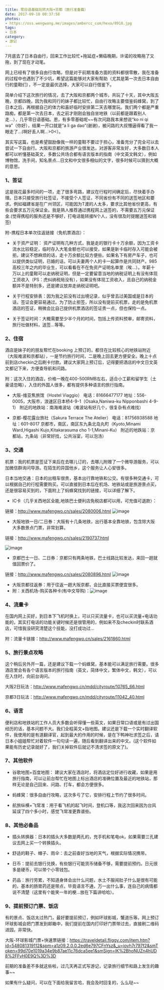 ```yaml
---
title: 零日语基础玩转大阪+京都（旅行准备篇）
date: 2017-09-18 00:37:58
photos:
- https://oss.wengwang.me/images/ambercc_com/hexo/0918.jpg
tags:
- 日本
category:
- 游记
---
```


7月底去了日本自由行，回来工作比较忙+拖延症+懒癌晚期，许诺的攻略拖了又拖，到了现在才动笔。

<!--more-->

网上已经有了很多自由行攻略，但是对于前期准备方面的资料都很零散，我在准备的过程中也遇到了不少坑，希望这篇能够对大家有帮助（尤其是第一次去日本自由行的童鞋们），不一定是最优选择，大家可以自行借鉴下。


简单介绍下这次旅行的情况，去了大阪和京都两个城市，共玩了十天，其中大阪五晚，京都四晚，因为我和同行的妹子都比较忙，自由行攻略主要借鉴蚂蜂窝，到了日本之后，再根据自己的体力和喜好临时安排第二天去哪里玩。我们两个都是严重路痴，都是第一次去日本，去之前才刚刚会独自坐地铁（以前都是跟着别人走...），几乎零日语基础。恩，有多零基础呢~~有次问路我本来想说“ko ni qi wa”（你好），结果一开口就是“a li ga dao”(谢谢)，被问路的大叔懵逼得看了我一眼走了...(啊好丢人啊...>0<）。

其实写这篇，也是希望鼓励像我一样的童鞋不要过于担心，准备充分了完全可以去尝试一下自由行。大阪和京都的旅游产业很发达，对游客非常友好，大多数日本人都可以听懂基础英文，多数公共场合都有语言版本的指南（中文英文韩文），例如博物馆，洗手间，知名景点...日文和中文很多相似的文字，很多时候可以猜到大概的意思。

### 1、签证
这是我花最多时间的一项，走了很多弯路，建议在行程时间确定后，尽快着手办理。日本只接受旅行社签证，不接受个人签证，不同省份有不同的送签地区和要求。例如福建省是在广州领区，可能因为T渡的人太多，要求比其他省份更高，有些会要求五万元保证金。我是熟人推荐通过携程网上送签的，不需要五万元保证金.(觉得携程的服务还是不够好，打电话能转接N个人，没有很及时提醒送签和销签)

附-携程日本单次往返链接（免机票酒店）：

- 关于资产证明：
资产证明有几种方式，我是走的银行卡十万余额，因为工资卡流水比较稳定，临时存入大笔金额也可以接受，如果是新卡临时存入可能会被拒。建议不想麻烦的话，走十万余额比较方便些。如果名下有房产车子，也可以提供类似证明，已婚的话，可以夫妻两个人的卡一起算作是共同财产。985高校三年之内的毕业生，可以看看在不在免资产证明名单里（唉...）。年薪十万以上的童鞋可以走纳税证明，但是一定要留意当地的纳税证明上有没有体现工资收入（PS：虎纠纳税局没有），如果没有体现工资收入，且自己的纳税金额并不是特别多，还是建议放弃走纳税证明吧。

- 关于行程安排表：因为我之前没有过出境记录，似乎曾去过美国或是日本的话，签证会更容易通过。为了防止拒签，所以没有提前买机票，走的是免机票酒店的签证，稍微会比自己提供机票酒店的签证贵一点，但也保险一点。

- 关于签证时间：大概需要至少半个月的时间，包括上传资料预审，邮寄资料，旅行社做材料，送签...等等。

### 2、住宿
酒店是妹子的的朋友帮忙在booking 上预订的，都住在比较核心的地铁站附近（大阪难波和京都站），一是节约旅行时间，二是晚上回去更方便安全。晚上十点前到店checkin之后刷卡付款。建议大家网上预订后，记得要把酒店的中文日文英文都记下来，方便查导航和问路。

附：这次入住的酒店，价格一晚在400-500RMB左右，适合小工薪和留学生（土豪请忽略），入住的外国人很多，都有提供多种语言的旅行指南。

- 大阪-维亚焦旅馆（Hostel Viaggio）
电话：81666477177
地址：556-0005，大阪市，浪速区日本桥4-9-1（Osaka,Naniwa-ku Nipponbashi 4-9-1）
附近的地跌站：南海难波站（难波站有好几个，很复杂有点难找）


- 京都-樱花露台旅社（Sakura Terrace The Atelier）
电话：81756938588
地址：601-8017 京都市，南区，南区东九条北岛丸町（Kyoto,Minami Ward,Higashi Kujo,Kitakarasuma cho 1-1,Minani-Ku）
附近的地跌站：京都站，九条站（非常好找，公共浴室，可以泡汤）

### 3、交通

机票：我的机票是签证下来后在去哪儿订的，去哪儿附赠了一个微导游服务，可以加微信群询问导游。在陌生的异国他乡，这个服务让人心安很多。

日本当地交通：日本的出租车很贵，基本出行靠地铁和公交。有很多种交通卡，可以根据自己的行程需要购买。可以直接到日本后在机场、地铁站或是旅游景点买，还是很容易买到的，下面附上了蚂蜂窝找到的链接，可以详细了解下。

- IC卡（几乎关西地区全能,地铁巴士便利店免税店都可以用，可充值可退款）：

链接：http://www.mafengwo.cn/sales/2080006.html
![image](http://wengwang.oss-cn-shanghai.aliyuncs.com/images/ambercc_com/hexo/09173.png)



- 大阪地铁一日/二日券：大阪有十几条地铁，出行基本全靠地铁，包含除大阪大多数景点门票，非常划算。

链接：http://www.mafengwo.cn/sales/2190737.html

![image](http://wengwang.oss-cn-shanghai.aliyuncs.com/images/ambercc_com/hexo/09172.png)
- 京都巴士一日、二日券：京都只有两条地铁，巴士线路比较发达，来回一趟就值回票价了。

链接：http://www.mafengwo.cn/sales/2080896.html
![image](http://wengwang.oss-cn-shanghai.aliyuncs.com/images/ambercc_com/hexo/09175.png)

- 大阪京都往返券：用于往返一趟大阪京都，会比直接买票便宜很多。
- 附：关西机场-购买各种卡(有中文导购)：![image](http://wengwang.oss-cn-shanghai.aliyuncs.com/images/ambercc_com/hexo/09171.png)



### 4、流量卡
在国内网上买好，到日本下飞机时换上，可以只买流量卡，也可以买流量+电话功能的，其实打电话的功能关键时候还是很管用的，例如来不及checkin时联系酒店，可惜我没研究清楚这个技能，没打成功过...

附：流量卡链接：http://www.mafengwo.cn/sales/2161860.html

### 5、旅行景点攻略
这个稍后另外开一篇，还是建议下载一个蚂蜂窝，基本能可以满足旅行需要。很多酒店里会有各个语言版本的旅行指南（英文，简体中文，繁体中文，韩文），可以在入住时，向前台询问。

大阪2日玩法：http://www.mafengwo.cn/mdd/cityroute/10765_66.html

京都3日玩法：http://www.mafengwo.cn/mdd/cityroute/11042_40.html

### 6、语言
便利店和地铁站的工作人员大多数会听得懂一些英文，如果日常口语或是有过出国经历的话，基本问题不大。我们全程英文+指地图。建议还是下载一个实时翻译软件，我使用的是有道翻译官，起到最大的作用的时候，是在下鸭神社求签之后，请日本小姐姐帮忙对着软件一句句读一遍，随后看到翻译出来的中文。(这个软件如果能有历史记录就好了，我们关掉软件后就记不清求签的原文了)。

### 7、其他软件

- 谷歌地图+百度地图：
建议大家在酒店时，将酒店定位好进行收藏，如果是用旅行指南，可以让前台帮忙在地图上标出酒店的准确位置及最近的地铁站，那样无论是自己回来、问路、打车，都会方便很多。

- 蚂蜂窝：很多自由行攻略，这次多亏了它，安排行程上节约了很多时间。

- 航旅纵横+飞常准：用于看飞机的起飞时间，登机口等，我这次回来因为台风延误了四个多小时，感觉飞常准更靠谱些。

### 8、其他必备品

- 插头转换器：日本的插头大多数是两孔的，充手机和笔电ok，如果需要三孔建议去网上买一个转换插头。

- 舒适的鞋子、帽子、雨伞：去之前查好当地的天气，根据实际情况携带。

- 日币：提前去银行兑换，有些银行可能货币储备不够，需要提前预约。日元很多是硬币，可以带个小零钱包。

- 药品：旅行劳累，不知道身体会出什么问题，水土不服闹肚子什么是很有可能的，基本的肠胃药还是带点，毕竟语言不通，万一出什么事，连自己的病情都说不清楚（这里有个能笑一年的梗...放在下篇讲哈哈）。

### 9、提前预订门票、饭店

有的景点、饭店太过热门，最好要提前预订，例如环球影城，蟹道乐等。网上预订环球影城会把门票发到邮箱中，我们提前在国内打印好门票带过去，直接刷二维码进园，非常快。

大阪-环球影城门票+快速票链接：https://traveldetail.fliggy.com/item.htm?id=548081319112&spm=a1z09.2.0.0.2ed6e797CFnYsz&_u=iovh7r797f2&smToken=99d70e1019a34e9b87ae11c76dca5ee1&smSign=lK%2BhoNUZn4hUD8%2FFvH0E9Q%3D%3D

前期的准备差不多就这些啦，过几天再正式写游记，记录旅行细节和路上发生的趣事~~

如果有什么疑问，可以在下面给我留言哈，我会及时回复的，么么哒~~

